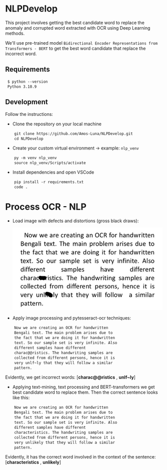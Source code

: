 # NLPDevelop

This project involves getting the best candidate word to replace the anomaly and corrupted word extracted with OCR using Deep Learning methods.

We'll use pre-trained model `Bidirectional Encoder Representations from Transformers - BERT` to get the best word candidate that replace the incorrect word.

## Requirements
   ```
    $ python --version
    Python 3.10.9
  ```
## Development
Follow the instructions:

* Clone the repository on your local machine
```
    git clone https://github.com/Amos-Luna/NLPDevelop.git
    cd NLPDevelop
```

* Create your custom virtual environment -> example: `nlp_venv`
```
    py -m venv nlp_venv
    source nlp_venv/Scripts/activate
```

* Install dependencies and open VSCode
```
    pip install -r requirements.txt
    code .
```

# Process OCR - NLP

* Load image with defects and distortions (gross black draws):

   ![local image](https://raw.githubusercontent.com/Amos-Luna/Enhancer_OCR_NLP/main/test_image.png)

* Apply image processing and pytesseract-ocr techniques:
```
    Now we are creating an OCR for handwritten
    Bengali text. The main problem arises due to
    the fact that we are doing it for handwritten
    text. So our sample set is very infinite. Also
    different samples have different
    charac@@ristics. The handwriting samples are
    collected from different persons, hence it is
    very unlf~ly that they will follow a similar
    pattern.
```
  Evidently, we get incorrect words:
  [**charac@@ristics** , **unlf~ly**]

* Applying text-mining, text processing and BERT-transformers we get best candidate word to replace them. Then the correct sentence looks like this:
```
    Now we are creating an OCR for handwritten
    Bengali text. The main problem arises due to
    the fact that we are doing it for handwritten
    text. So our sample set is very infinite. Also
    different samples have different
    characteristics. The handwriting samples are
    collected from different persons, hence it is
    very unlikely that they will follow a similar
    pattern.
```
  Evidently, it has the correct word involved in the context of the sentence:
  [**characteristics** , **unlikely**]
